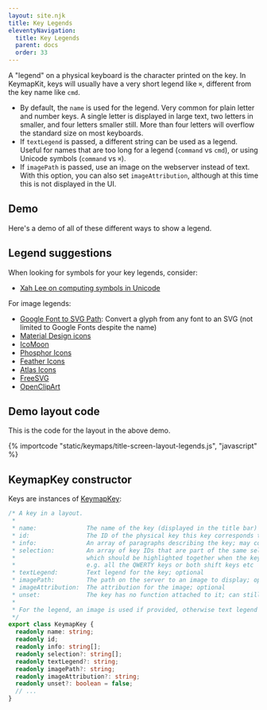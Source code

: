 ```yaml
---
layout: site.njk
title: Key Legends
eleventyNavigation:
  title: Key Legends
  parent: docs
  order: 33
---
```


A "legend" on a physical keyboard is the character printed on the key.
In KeymapKit, keys will usually have a very short legend like `⌘`,
different from the key name like `cmd`.

- By default, the `name` is used for the legend.
  Very common for plain letter and number keys.
  A single letter is displayed in large text,
  two letters in smaller,
  and four letters smaller still.
  More than four letters will overflow the standard size on most keyboards.
- If `textLegend` is passed, a different string can be used as a legend.
  Useful for names that are too long for a legend (`command` vs `cmd`),
  or using Unicode symbols (`command` vs `⌘`).
- If `imagePath` is passed, use an image on the webserver instead of text.
  With this option, you can also set `imageAttribution`,
  although at this time this is not displayed in the UI.

## Demo

Here's a demo of all of these different ways to show a legend.

<div id="keymap-container"></div>

<script type="module">
import { KeymapTitleScreenLayoutLegends } from "/KeymapKit/keymaps/title-screen-layout-legends.js";

let keymapUi = document.createElement("keymap-ui");
keymapUi.setAttribute("id", "keymap-title");
keymapUi.setModelsAndMaps([KeymapTitleScreenLayoutLegends]);
keymapUi.setAttribute("keymap-id", "title-screen-map-legends");
keymapUi.setAttribute("query-prefix", "keymap");
let keymapContainer = document.querySelector("#keymap-container")
keymapContainer.appendChild(keymapUi);
</script>

## Legend suggestions

When looking for symbols for your key legends, consider:

- [Xah Lee on computing symbols in Unicode](http://xahlee.info/comp/unicode_computing_symbols.html)

For image legends:

- [Google Font to SVG Path](https://danmarshall.github.io/google-font-to-svg-path/):
  Convert a glyph from any font to an SVG
  (not limited to Google Fonts despite the name)
- [Material Design icons](https://material.io/resources/icons)
- [IcoMoon](https://icomoon.io/)
- [Phosphor Icons](https://phosphoricons.com/)
- [Feather Icons](https://feathericons.com/)
- [Atlas Icons](https://atlasicons.vectopus.com/)
- [FreeSVG](https://freesvg.org)
- [OpenClipArt](https://openclipart.org/)

## Demo layout code

This is the code for the layout in the above demo.

{% importcode "static/keymaps/title-screen-layout-legends.js", "javascript" %}

## KeymapKey constructor

Keys are instances of [KeymapKey](https://github.com/mrled/KeymapKit/blob/master/models/src/lib/Layout.ts):

```typescript
/* A key in a layout.
 *
 * name:              The name of the key (displayed in the title bar)
 * id:                The ID of the physical key this key corresponds to (must be unique)
 * info:              An array of paragraphs describing the key; may contain HTML
 * selection:         An array of key IDs that are part of the same selection group,
 *                    which should be highlighted together when the key is selected,
 *                    e.g. all the QWERTY keys or both shift keys etc
 * textLegend:        Text legend for the key; optional
 * imagePath:         The path on the server to an image to display; optional
 * imageAttribution:  The attribution for the image; optional
 * unset:             The key has no function attached to it; can still contain name/info/selection.
 *
 * For the legend, an image is used if provided, otherwise text legend if provided, otherwise the name.
 */
export class KeymapKey {
  readonly name: string;
  readonly id;
  readonly info: string[];
  readonly selection?: string[];
  readonly textLegend?: string;
  readonly imagePath?: string;
  readonly imageAttribution?: string;
  readonly unset?: boolean = false;
  // ...
}
```
